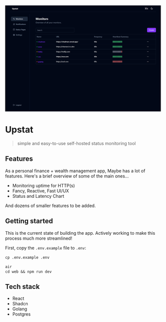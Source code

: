 ![](./dashboard.png)

# Upstat
    
> simple and easy-to-use self-hosted status monitoring tool

## Features

As a personal finance + wealth management app, Maybe has a lot of features. Here's a brief overview of some of the main ones...

-   Monitoring uptime for HTTP(s)
-   Fancy, Reactive, Fast UI/UX
-   Status and Latency Chart

And dozens of smaller features to be added.

## Getting started

This is the current state of building the app. Actively working to make this process much more streamlined!

First, copy the `.env.example` file to `.env`:

```
cp .env.example .env
```

```shell
air
cd web && npm run dev
```

## Tech stack

-   React
-   Shadcn
-   Golang
-   Postgres
